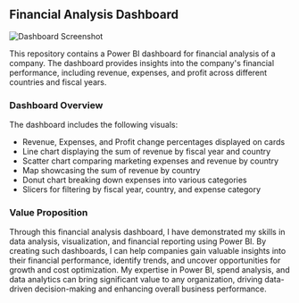 ## Financial Analysis Dashboard

![Dashboard Screenshot](https://github.com/henontesfai/Financial-Analysis/blob/main/Sk%C3%A4rmbild%202023-04-08%20122953.png)

This repository contains a Power BI dashboard for financial analysis of a company. The dashboard provides insights into the company's financial performance, including revenue, expenses, and profit across different countries and fiscal years.

### Dashboard Overview

The dashboard includes the following visuals:

- Revenue, Expenses, and Profit change percentages displayed on cards
- Line chart displaying the sum of revenue by fiscal year and country
- Scatter chart comparing marketing expenses and revenue by country
- Map showcasing the sum of revenue by country
- Donut chart breaking down expenses into various categories
- Slicers for filtering by fiscal year, country, and expense category

### Value Proposition

Through this financial analysis dashboard, I have demonstrated my skills in data analysis, visualization, and financial reporting using Power BI. By creating such dashboards, I can help companies gain valuable insights into their financial performance, identify trends, and uncover opportunities for growth and cost optimization. My expertise in Power BI, spend analysis, and data analytics can bring significant value to any organization, driving data-driven decision-making and enhancing overall business performance.


